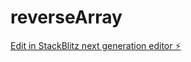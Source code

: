 # reverseArray

[Edit in StackBlitz next generation editor ⚡️](https://stackblitz.com/~/github.com/hnguyen1537/reverseArray)